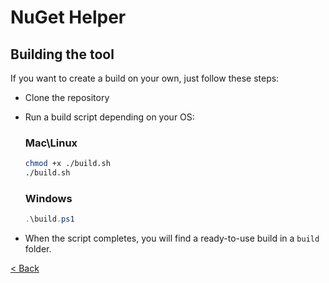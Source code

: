 # NuGet Helper

## Building the tool

If you want to create a build on your own, just follow these steps:

* Clone the repository

* Run a build script depending on your OS:

   ### Mac\Linux

   ```bash
   chmod +x ./build.sh
   ./build.sh
   ```

   ### Windows

   ```powershell
   .\build.ps1
   ```

* When the script completes, you will find a ready-to-use build in a `build` folder.

[< Back](../README.MD)